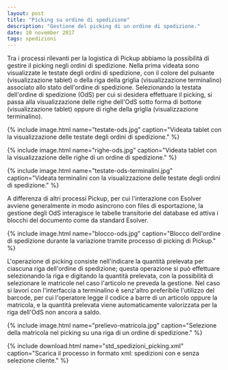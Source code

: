 ```yaml
---
layout: post
title: "Picking su ordine di spedizione"
description: "Gestione del picking di un ordine di spedizione."
date: 10 november 2017
tags: spedizioni
---
```


Tra i processi rilevanti per la logistica di Pickup abbiamo la possibilità di gestire il picking negli ordini di spedizione.
Nella prima videata sono visualizzate le testate degli ordini di spedizione, con il colore del pulsante (visualizzazione tablet) o 
della riga della griglia (visualizzazione terminalino) associato allo stato dell'ordine di spedizione. Selezionando la testata dell'ordine di spedizione (OdS) per cui si desidera effettuare il picking, 
si passa alla visualizzazione delle righe dell'OdS sotto forma di bottone (visualizzazione tablet) oppure di righe della griglia (visualizzazione terminalino).

{% include image.html name="testate-ods.jpg" caption="Videata tablet con la visualizzazione delle testate degli ordini di spedizione." %}

{% include image.html name="righe-ods.jpg" caption="Videata tablet con la visualizzazione delle righe di un ordine di spedizione." %}

{% include image.html name="testate-ods-terminalini.jpg" caption="Videata terminalini con la visualizzazione delle testate degli ordini di spedizione." %}

A differenza di altri processi Pickup, per cui l'interazione con Esolver avviene generalmente in modo asincrono con files di esportazione, la gestione degli OdS interagisce le tabelle transitorie del database ed attiva i blocchi del documento come da standard Esolver.

{% include image.html name="blocco-ods.jpg" caption="Blocco dell'ordine di spedizione durante la variazione tramite processo di picking di Pickup." %}

L'operazione di picking consiste nell'indicare la quantità prelevata per ciascuna riga dell'ordine di spedizione; questa operazione si può effettuare selezionando la riga e digitando la quantità prelevata, con la possibilità di selezionare le matricole nel caso l'articolo ne preveda la gestione. Nel caso si lavori con l'interfaccia a terminalino è senz'altro preferibile l'utilizzo del barcode, per cui l'operatore legge il codice a barre di un articolo oppure la matricola, e la quantità prelevata viene automaticamente valorizzata per la riga dell'OdS non ancora a saldo.

{% include image.html name="prelievo-matricola.jpg" caption="Selezione della matricola nel picking su una riga di un ordine di spedizione." %}


{% include download.html name="std_spedizioni_picking.xml" caption="Scarica il processo in formato xml: spedizioni con e senza selezione cliente." %}